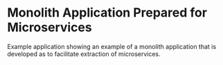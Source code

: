 # Monolith Application Prepared for Microservices
Example application showing an example of a monolith application that is developed as to facilitate extraction of microservices.
